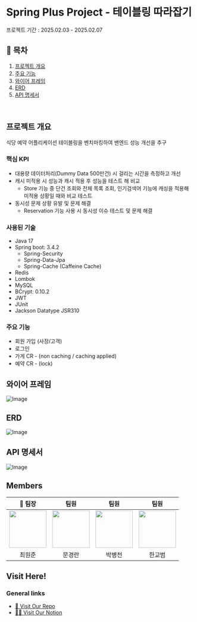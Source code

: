 # Spring Plus Project - 테이블링 따라잡기
   프로젝트 기간 : 2025.02.03 - 2025.02.07
<br>

## 📄 목차   
1. [프로젝트 개요](#프로젝트-개요)
2. [주요 기능](#주요-기능)
3. [와이어 프레임](#와이어-프레임)
4. [ERD](#ERD)
5. [API 명세서](#API-명세서)
<br>   

## 프로젝트 개요 
식당 예약 어플리케이션 테이블링을 벤치마킹하여 밴엔드 성능 개선을 추구
### 핵심 KPI
* 대용량 데이터처리(Dummy Data 500만건) 시 걸리는 시간을 측정하고 개선
* 캐시 미적용 시 성능과 캐시 적용 후 성능을 테스트 해 비교
  - Store 기능 중 단건 조회와 전체 목록 조회, 인기검색어 기능에 캐싱을 적용해 미적용 상황일 때와 비교 테스트 
* 동시성 문제 상황 유발 및 문제 해결
  - Reservation 기능 사용 시 동시성 이슈 테스트 및 문제 해결 
 

### 사용된 기술
* Java 17
* Spring boot: 3.4.2
  * Spring-Security
  * Spring-Data-Jpa
  * Spring-Cache (Caffeine Cache)
* Redis
* Lombok
* MySQL
* BCrypt: 0.10.2
* JWT
* JUnit
* Jackson Datatype JSR310

### 주요 기능
- 회원 가입 (사장/고객)
- 로그인
- 가게 CR - (non caching / caching applied)
- 예약 CR - (lock)

## 와이어 프레임  
![Image](https://github.com/user-attachments/assets/52c914a2-40bf-487e-b6c7-8347d60b540f)

## ERD
![Image](https://github.com/user-attachments/assets/7264bf89-911d-4f25-a41f-320db1fa6707)

## API 명세서
![Image](https://github.com/user-attachments/assets/c7a79d2f-7896-4a9d-88cd-c386cc924d51)

   
## Members

<markdown-accessiblity-table data-catalyst=""><table align="center">
    <thead>
        <tr>
            <th>👑 팀장</th>
            <th>팀원</th>
            <th>팀원</th>
            <th>팀원</th>
        </tr>
    </thead>
    <tbody>
        <tr>
            <td align="center"><a href="https://github.com/Revengersy"><img src="https://github.com/user-attachments/assets/774a717d-f831-4bac-babd-fab0036be014" width="100px;" alt="" style="max-width: 100%;"></a></td>
            <td align="center"><a href="https://github.com/KyeongranMun"><img src="https://github.com/user-attachments/assets/998f392e-b8c4-4c90-8e6c-d0e0ce0fc467" width="100px;" alt="" style="max-width: 100%;"></a></td>
            <td align="center"><a href="https://github.com/bottle1000"><img src="https://github.com/user-attachments/assets/82715fcd-b769-43d4-9f01-00a5775f1ed9" width="100px;" alt="" style="max-width: 100%;"></a></td>
            <td align="center"><a href="https://github.com/TrainH"><img src="https://github.com/user-attachments/assets/3bf0d693-dacf-49a2-9764-9e7073ca1725" width="100px;" alt="" style="max-width: 100%;"></a></td>
        </tr>
        <tr>
            <td align="center">최원준</td>
            <td align="center">문경란</td>
            <td align="center">박병천</td>
            <td align="center">한교범</td>
        </tr>
    </tbody>
</table></markdown-accessiblity-table>

## Visit Here!   
### General links
- [🚗 Visit Our Repo](https://github.com/sipozizo/tabling)   
- [🙋‍♂️ Visit Our Notion](https://www.notion.so/teamsparta/13395675b31d47388ead2a64555faeba)
